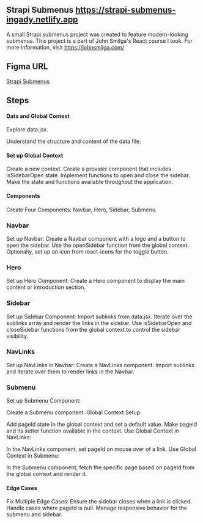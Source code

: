 ## Strapi Submenus https://strapi-submenus-ingady.netlify.app
A small Strapi submenus project was created to feature modern-looking submenus.
This project is a part of John Smilga's React course I took. For more information, visit https://johnsmilga.com/

## Figma URL

[Strapi Submenus](https://www.figma.com/file/rXeU2gYTyKL2FrYmUNgv4r/Strapi-Submenus?node-id=0%3A1&t=Nx5H36ryj9ArZCI6-1)

## Steps

#### Data and Global Context

Explore data.jsx.

Understand the structure and content of the data file.

#### Set up Global Context

Create a new context.
Create a provider component that includes isSidebarOpen state.
Implement functions to open and close the sidebar.
Make the state and functions available throughout the application.

#### Components

Create Four Components:
Navbar, Hero, Sidebar, Submenu.

### Navbar

Set up Navbar:
Create a Navbar component with a logo and a button to open the sidebar.
Use the openSidebar function from the global context.
Optionally, set up an icon from react-icons for the toggle button.

### Hero

Set up Hero Component:
Create a Hero component to display the main content or introduction section.

### Sidebar

Set up Sidebar Component:
Import sublinks from data.jsx.
Iterate over the sublinks array and render the links in the sidebar.
Use isSidebarOpen and closeSidebar functions from the global context to control the sidebar visibility.

### NavLinks

Set up NavLinks in Navbar:
Create a NavLinks component.
Import sublinks and iterate over them to render links in the Navbar.

### Submenu

Set up Submenu Component:

Create a Submenu component.
Global Context Setup:

Add pageId state in the global context and set a default value.
Make pageId and its setter function available in the context.
Use Global Context in NavLinks:

In the NavLinks component, set pageId on mouse over of a link.
Use Global Context in Submenu:

In the Submenu component, fetch the specific page based on pageId from the global context and render it.

#### Edge Cases

Fix Multiple Edge Cases:
Ensure the sidebar closes when a link is clicked.
Handle cases where pageId is null.
Manage responsive behavior for the submenu and sidebar.
